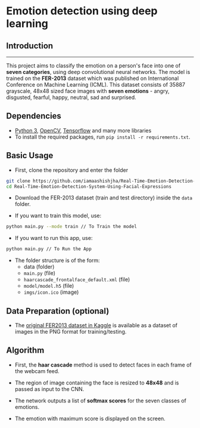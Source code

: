 # Emotion detection using deep learning

## Introduction
****
This project aims to classify the emotion on a person's face into one of **seven categories**, using deep convolutional neural networks. The model is trained on the **FER-2013** dataset which was published on International Conference on Machine Learning (ICML). This dataset consists of 35887 grayscale, 48x48 sized face images with **seven emotions** - angry, disgusted, fearful, happy, neutral, sad and surprised.

## Dependencies

* [Python 3](https://www.python.org/), [OpenCV](https://opencv.org/), [Tensorflow](https://www.tensorflow.org/) and many more libraries
* To install the required packages, run `pip install -r requirements.txt`.

## Basic Usage

* First, clone the repository and enter the folder

```bash
git clone https://github.com/iamaashishjha/Real-Time-Emotion-Detection-System-Using-Facial-Expressions.git
cd Real-Time-Emotion-Detection-System-Using-Facial-Expressions
```

* Download the FER-2013 dataset (train and test directory) inside the `data` folder.

* If you want to train this model, use:  

```bash
python main.py --mode train // To Train the model

```

<!-- * If you want to view the predictions without training again, you can download the pre-trained model from [here](https://drive.google.com/file/d/1FUn0XNOzf-nQV7QjbBPA6-8GLoHNNgv-/view?usp=sharing) and then run:   -->
* If you want to run this app, use:  

```bash
python main.py // To Run the App
```

* The folder structure is of the form: 
  * data (folder)
  * `main.py` (file)
  * `haarcascade_frontalface_default.xml` (file)
  * `model/model.h5` (file)
  * `imgs/icon.ico` (image)

## Data Preparation (optional)

* The [original FER2013 dataset in Kaggle](https://www.kaggle.com/datasets/astraszab/facial-expression-dataset-image-folders-fer2013) is available as a  dataset of images in the PNG format for training/testing.

## Algorithm

* First, the **haar cascade** method is used to detect faces in each frame of the webcam feed.

* The region of image containing the face is resized to **48x48** and is passed as input to the CNN.

* The network outputs a list of **softmax scores** for the seven classes of emotions.

* The emotion with maximum score is displayed on the screen.
